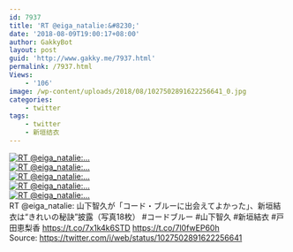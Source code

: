 ```yaml
---
id: 7937
title: 'RT @eiga_natalie:&#8230;'
date: '2018-08-09T19:00:17+08:00'
author: GakkyBot
layout: post
guid: 'http://www.gakky.me/7937.html'
permalink: /7937.html
Views:
    - '106'
image: /wp-content/uploads/2018/08/1027502891622256641_0.jpg
categories:
    - twitter
tags:
    - twitter
    - 新垣结衣
---
```


[![RT @eiga_natalie:...](http://www.yui-aragaki.org/wp-content/uploads/2018/08/1027502891622256641_0.jpg)](http://www.yui-aragaki.org/wp-content/uploads/2018/08/1027502891622256641_0.jpg)  
[![RT @eiga_natalie:...](http://www.yui-aragaki.org/wp-content/uploads/2018/08/1027502891622256641_1.jpg)](http://www.yui-aragaki.org/wp-content/uploads/2018/08/1027502891622256641_1.jpg)  
[![RT @eiga_natalie:...](http://www.yui-aragaki.org/wp-content/uploads/2018/08/1027502891622256641_2.jpg)](http://www.yui-aragaki.org/wp-content/uploads/2018/08/1027502891622256641_2.jpg)  
[![RT @eiga_natalie:...](http://www.yui-aragaki.org/wp-content/uploads/2018/08/1027502891622256641_3.jpg)](http://www.yui-aragaki.org/wp-content/uploads/2018/08/1027502891622256641_3.jpg)  
[![RT @eiga_natalie:...](http://www.yui-aragaki.org/wp-content/uploads/2018/08/1027502891622256641_4.jpg)](http://www.yui-aragaki.org/wp-content/uploads/2018/08/1027502891622256641_4.jpg)  
RT @eiga\_natalie: 山下智久が「コード・ブルーに出会えてよかった」、新垣結衣は“きれいの秘訣”披露（写真18枚） #コードブルー #山下智久 #新垣結衣 #戸田恵梨香 https://t.co/7x1k4k6STD https://t.co/7l0fwEP60h  
Source: <https://twitter.com/i/web/status/1027502891622256641>